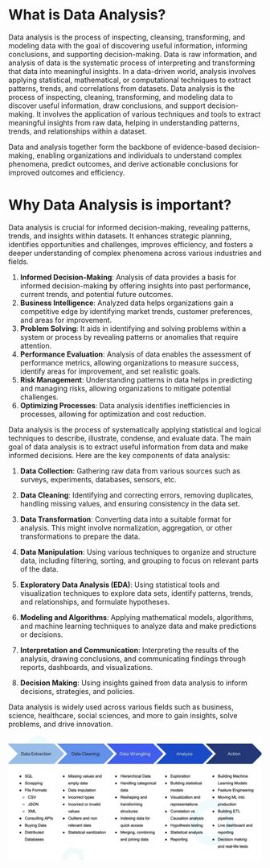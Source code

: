 # What is Data Analysis?
Data analysis is the process of inspecting, cleansing, transforming, and modeling data with the goal of discovering useful information, informing conclusions, and supporting decision-making.
Data is raw information, and analysis of data is the systematic process of interpreting and transforming that data into meaningful insights. In a data-driven world, analysis involves applying statistical, mathematical, or computational techniques to extract patterns, trends, and correlations from datasets. Data analysis is the process of inspecting, cleaning, transforming, and modeling data to discover useful information, draw conclusions, and support decision-making. It involves the application of various techniques and tools to extract meaningful insights from raw data, helping in understanding patterns, trends, and relationships within a dataset.

Data and analysis together form the backbone of evidence-based decision-making, enabling organizations and individuals to understand complex phenomena, predict outcomes, and derive actionable conclusions for improved outcomes and efficiency.

# Why Data Analysis is important?
Data analysis is crucial for informed decision-making, revealing patterns, trends, and insights within datasets. It enhances strategic planning, identifies opportunities and challenges, improves efficiency, and fosters a deeper understanding of complex phenomena across various industries and fields.

1. **Informed Decision-Making**: Analysis of data provides a basis for informed decision-making by offering insights into past performance, current trends, and potential future outcomes.
2. **Business Intelligence**: Analyzed data helps organizations gain a competitive edge by identifying market trends, customer preferences, and areas for improvement.
3. **Problem Solving**: It aids in identifying and solving problems within a system or process by revealing patterns or anomalies that require attention.
4. **Performance Evaluation**: Analysis of data enables the assessment of performance metrics, allowing organizations to measure success, identify areas for improvement, and set realistic goals.
5. **Risk Management**: Understanding patterns in data helps in predicting and managing risks, allowing organizations to mitigate potential challenges.
6. **Optimizing Processes**: Data analysis identifies inefficiencies in processes, allowing for optimization and cost reduction.

Data analysis is the process of systematically applying statistical and logical techniques to describe, illustrate, condense, and evaluate data. The main goal of data analysis is to extract useful information from data and make informed decisions. Here are the key components of data analysis:

1. **Data Collection**: Gathering raw data from various sources such as surveys, experiments, databases, sensors, etc.

2. **Data Cleaning**: Identifying and correcting errors, removing duplicates, handling missing values, and ensuring consistency in the data set.

3. **Data Transformation**: Converting data into a suitable format for analysis. This might involve normalization, aggregation, or other transformations to prepare the data.

4. **Data Manipulation**: Using various techniques to organize and structure data, including filtering, sorting, and grouping to focus on relevant parts of the data.

5. **Exploratory Data Analysis (EDA)**: Using statistical tools and visualization techniques to explore data sets, identify patterns, trends, and relationships, and formulate hypotheses.

6. **Modeling and Algorithms**: Applying mathematical models, algorithms, and machine learning techniques to analyze data and make predictions or decisions.

7. **Interpretation and Communication**: Interpreting the results of the analysis, drawing conclusions, and communicating findings through reports, dashboards, and visualizations.

8. **Decision Making**: Using insights gained from data analysis to inform decisions, strategies, and policies.

Data analysis is widely used across various fields such as business, science, healthcare, social sciences, and more to gain insights, solve problems, and drive innovation.


<img src="./DA.png">
